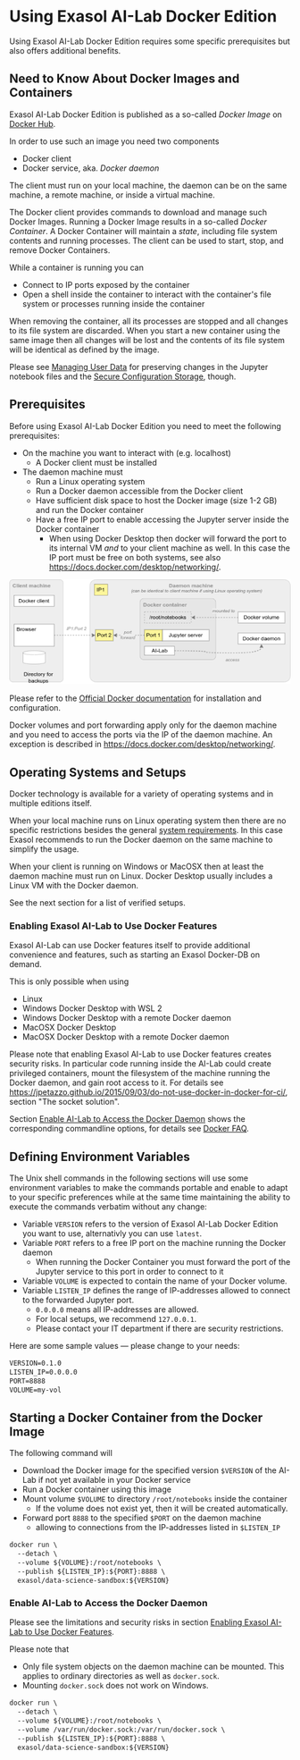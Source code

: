 # Using Exasol AI-Lab Docker Edition

Using Exasol AI-Lab Docker Edition requires some specific prerequisites but also offers additional benefits.

## Need to Know About Docker Images and Containers

Exasol AI-Lab Docker Edition is published as a so-called _Docker Image_ on [Docker Hub](https://hub.docker.com/r/exasol/data-science-sandbox).

In order to use such an image you need two components
* Docker client
* Docker service, aka. _Docker daemon_

The client must run on your local machine, the daemon can be on the same machine, a remote machine, or inside a virtual machine.

The Docker client provides commands to download and manage such Docker Images.
Running a Docker Image results in a so-called _Docker Container_.
A Docker Container will maintain a _state_, including file system contents and running processes.
The client can be used to start, stop, and remove Docker Containers.

While a container is running you can
* Connect to IP ports exposed by the container
* Open a shell inside the container to interact with the container's file system or processes running inside the container

When removing the container, all its processes are stopped and all changes to its file system are discarded. When you start a new container using the same image then all changes will be lost and the contents of its file system will be identical as defined by the image.

Please see [Managing User Data](managing_user_data.md) for preserving changes in the Jupyter notebook files and the [Secure Configuration Storage](secure_configuration_storage.md), though.

## Prerequisites

Before using Exasol AI-Lab Docker Edition you need to meet the following prerequisites:
* On the machine you want to interact with (e.g. localhost)
  * A Docker client must be installed
* The daemon machine must
  * Run a Linux operating system
  * Run a Docker daemon accessible from the Docker client
  * Have sufficient disk space to host the Docker image (size 1-2 GB) and run the Docker container
  * Have a free IP port to enable accessing the Jupyter server inside the Docker container
    * When using Docker Desktop then docker will forward the port to its internal VM _and_ to your client machine as well. In this case the IP port must be free on both systems, see also https://docs.docker.com/desktop/networking/.

![Image](docker.png)

Please refer to the [Official Docker documentation](https://docs.docker.com) for installation and configuration.

Docker volumes and port forwarding apply only for the daemon machine and you need to access the ports via the IP of the daemon machine. An exception is described in https://docs.docker.com/desktop/networking/.

## Operating Systems and Setups

Docker technology is available for a variety of operating systems and in multiple editions itself.

When your local machine runs on Linux operating system then there are no specific restrictions besides the general [system requirements](../user_guide.md#system-requirements). In this case Exasol recommends to run the Docker daemon on the same machine to simplify the usage.

When your client is running on Windows or MacOSX then at least the daemon machine must run on Linux. Docker Desktop usually includes a Linux VM with the Docker daemon.

See the next section for a list of verified setups.

<!--
Exasol recommends
* On Windows to use either
  * Docker Desktop with WSL 2
  * Docker Desktop or
* On MacOSX to use either
  * Docker Desktop or
  * Any other remote daemon
-->

### Enabling Exasol AI-Lab to Use Docker Features

<!-- later on AI-Lab will be enhanced to create SLCs, as well. -->
Exasol AI-Lab can use Docker features itself to provide additional convenience and features, such as starting an Exasol Docker-DB on demand.

<!-- Client Binaries are omitted on purpose, possible on Linux -->
This is only possible when using
* Linux
* Windows Docker Desktop with WSL 2
* Windows Docker Desktop with a remote Docker daemon
* MacOSX Docker Desktop
* MacOSX Docker Desktop with a remote Docker daemon

Please note that enabling Exasol AI-Lab to use Docker features creates security risks. In particular code running inside the AI-Lab could create privileged containers, mount the filesystem of the machine running the Docker daemon, and gain root access to it. For details see https://jpetazzo.github.io/2015/09/03/do-not-use-docker-in-docker-for-ci/, section "The socket solution".

Section [Enable AI-Lab to Access the Docker Daemon](#enable-ai-lab-to-access-the-docker-daemon) shows the corresponding commandline options, for details see [Docker FAQ](https://docs.docker.com/desktop/faqs/general/#how-do-i-connect-to-the-remote-docker-engine-api).

## Defining Environment Variables

The Unix shell commands in the following sections will use some environment variables to make the commands portable and enable to adapt to your specific preferences while at the same time maintaining the ability to execute the commands verbatim without any change:
* Variable `VERSION` refers to the version of Exasol AI-Lab Docker Edition you want to use, alternativly you can use `latest`.
* Variable `PORT` refers to a free IP port on the machine running the Docker daemon
  * When running the Docker Container you must forward the port of the Jupyter service to this port in order to connect to it
* Variable `VOLUME` is expected to contain the name of your Docker volume.
* Variable `LISTEN_IP` defines the range of IP-addresses allowed to connect to the forwarded Jupyter port.
  * `0.0.0.0` means all IP-addresses are allowed.
  * For local setups, we recommend `127.0.0.1`.
  * Please contact your IT department if there are security restrictions.

Here are some sample values &mdash; please change to your needs:

```shell
VERSION=0.1.0
LISTEN_IP=0.0.0.0
PORT=8888
VOLUME=my-vol
```

## Starting a Docker Container from the Docker Image

The following command will
* Download the Docker image for the specified version `$VERSION` of the AI-Lab if not yet available in your Docker service
* Run a Docker container using this image
* Mount volume `$VOLUME` to directory `/root/notebooks` inside the container
  * If the volume does not exist yet, then it will be created automatically.
* Forward port `8888` to the specified `$PORT` on the daemon machine
  * allowing to connections from the IP-addresses listed in `$LISTEN_IP`

```shell
docker run \
  --detach \
  --volume ${VOLUME}:/root/notebooks \
  --publish ${LISTEN_IP}:${PORT}:8888 \
  exasol/data-science-sandbox:${VERSION}
```

### Enable AI-Lab to Access the Docker Daemon

Please see the limitations and security risks in section [Enabling Exasol AI-Lab to Use Docker Features](#enabling-exasol-ai-lab-to-use-docker-features).

<!-- Alternative phrasings
* the command needs to be issued on the daemon machine
* /var/run/docker.sock must be available on the machine the command is issued on
* publish different examples for all scenarios described above
* Don't describe the details but refer to Docker FAQ and Internet Forums
-->

Please note that
* Only file system objects on the daemon machine can be mounted. This applies to ordinary directories as well as `docker.sock`.
* Mounting `docker.sock` does not work on Windows.

```shell
docker run \
  --detach \
  --volume ${VOLUME}:/root/notebooks \
  --volume /var/run/docker.sock:/var/run/docker.sock \
  --publish ${LISTEN_IP}:${PORT}:8888 \
  exasol/data-science-sandbox:${VERSION}
```

